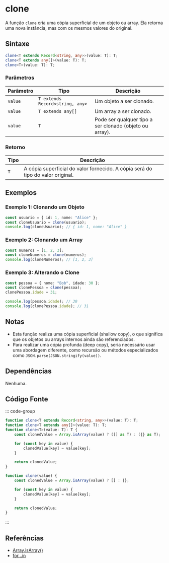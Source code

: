 # clone
A função `clone` cria uma cópia superficial de um objeto ou array. Ela retorna uma nova instância, mas com os mesmos valores do original.

## Sintaxe

```typescript
clone<T extends Record<string, any>>(value: T): T;
clone<T extends any[]>(value: T): T;
clone<T>(value: T): T;
```

### Parâmetros

| Parâmetro | Tipo                          | Descrição                                                   |
|-----------|-------------------------------|-------------------------------------------------------------|
| `value`   | `T extends Record<string, any>` | Um objeto a ser clonado.                                    |
| `value`   | `T extends any[]`              | Um array a ser clonado.                                     |
| `value`   | `T`                            | Pode ser qualquer tipo a ser clonado (objeto ou array).     |

### Retorno

| Tipo       | Descrição                                                   |
|------------|-------------------------------------------------------------|
| `T`        | A cópia superficial do valor fornecido. A cópia será do tipo do valor original. |

## Exemplos

### Exemplo 1: Clonando um Objeto
```typescript
const usuario = { id: 1, nome: "Alice" };
const cloneUsuario = clone(usuario);
console.log(cloneUsuario); // { id: 1, nome: "Alice" }
```

### Exemplo 2: Clonando um Array
```typescript
const numeros = [1, 2, 3];
const cloneNumeros = clone(numeros);
console.log(cloneNumeros); // [1, 2, 3]
```

### Exemplo 3: Alterando o Clone
```typescript
const pessoa = { nome: "Bob", idade: 30 };
const clonePessoa = clone(pessoa);
clonePessoa.idade = 31;

console.log(pessoa.idade); // 30
console.log(clonePessoa.idade); // 31
```

## Notas
- Esta função realiza uma cópia superficial (shallow copy), o que significa que os objetos ou arrays internos ainda são referenciados.
- Para realizar uma cópia profunda (deep copy), seria necessário usar uma abordagem diferente, como recursão ou métodos especializados como `JSON.parse(JSON.stringify(value))`.

## Dependências
Nenhuma.

## Código Fonte
::: code-group

```typescript
function clone<T extends Record<string, any>>(value: T): T;
function clone<T extends any[]>(value: T): T;
function clone<T>(value: T): T {
	const clonedValue = Array.isArray(value) ? ([] as T) : ({} as T);

	for (const key in value) {
		clonedValue[key] = value[key];
	}

	return clonedValue;
}
```

```javascript
function clone(value) {
	const clonedValue = Array.isArray(value) ? [] : {};

	for (const key in value) {
		clonedValue[key] = value[key];
	}

	return clonedValue;
}
```
:::

## Referências
- [Array.isArray()](https://developer.mozilla.org/en-US/docs/Web/JavaScript/Reference/Global_Objects/Array/isArray)
- [for...in](https://developer.mozilla.org/en-US/docs/Web/JavaScript/Reference/Statements/for...in)